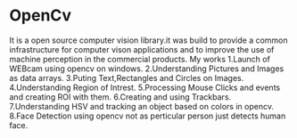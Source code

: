 # OpenCv
It is a open source computer vision library.it was build to provide a common infrastructure for computer vison applications and to improve the use of machine perception in the commercial products.
My works
1.Launch of WEBcam using opencv on windows.
2.Understanding Pictures and Images as data arrays.
3.Puting Text,Rectangles and Circles on Images.
4.Understanding Region of Intrest.
5.Processing Mouse Clicks and events and creating ROI with them.
6.Creating and using Trackbars.
7.Understanding HSV and tracking an object based on colors in opencv.
8.Face Detection using opencv not as perticular person just detects human face.
